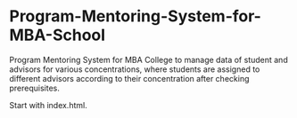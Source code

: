 # Program-Mentoring-System-for-MBA-School
Program Mentoring System for MBA College to manage data of student and advisors for various concentrations, where students are assigned to different advisors according to their concentration after checking prerequisites.

Start with index.html.
